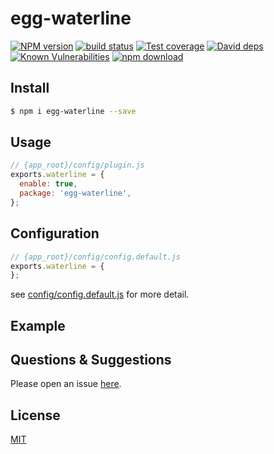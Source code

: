 # egg-waterline

[![NPM version][npm-image]][npm-url]
[![build status][travis-image]][travis-url]
[![Test coverage][codecov-image]][codecov-url]
[![David deps][david-image]][david-url]
[![Known Vulnerabilities][snyk-image]][snyk-url]
[![npm download][download-image]][download-url]

[npm-image]: https://img.shields.io/npm/v/egg-waterline.svg?style=flat-square
[npm-url]: https://npmjs.org/package/egg-waterline
[travis-image]: https://img.shields.io/travis/eggjs/egg-waterline.svg?style=flat-square
[travis-url]: https://travis-ci.org/eggjs/egg-waterline
[codecov-image]: https://img.shields.io/codecov/c/github/eggjs/egg-waterline.svg?style=flat-square
[codecov-url]: https://codecov.io/github/eggjs/egg-waterline?branch=master
[david-image]: https://img.shields.io/david/eggjs/egg-waterline.svg?style=flat-square
[david-url]: https://david-dm.org/eggjs/egg-waterline
[snyk-image]: https://snyk.io/test/npm/egg-waterline/badge.svg?style=flat-square
[snyk-url]: https://snyk.io/test/npm/egg-waterline
[download-image]: https://img.shields.io/npm/dm/egg-waterline.svg?style=flat-square
[download-url]: https://npmjs.org/package/egg-waterline

<!--
Description here.
-->

## Install

```bash
$ npm i egg-waterline --save
```

## Usage

```js
// {app_root}/config/plugin.js
exports.waterline = {
  enable: true,
  package: 'egg-waterline',
};
```

## Configuration

```js
// {app_root}/config/config.default.js
exports.waterline = {
};
```

see [config/config.default.js](config/config.default.js) for more detail.

## Example

<!-- example here -->

## Questions & Suggestions

Please open an issue [here](https://github.com/eggjs/egg/issues).

## License

[MIT](LICENSE)
